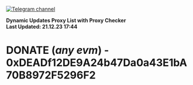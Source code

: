 [![Telegram channel](https://img.shields.io/endpoint?url=https://runkit.io/damiankrawczyk/telegram-badge/branches/master?url=https://t.me/n4z4v0d)](https://t.me/n4z4v0d) 

**Dynamic Updates Proxy List with Proxy Checker**  
**Last Updated: 21.12.23 17:44**

# DONATE (_any evm_) - 0xDEADf12DE9A24b47Da0a43E1bA70B8972F5296F2
